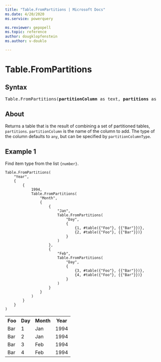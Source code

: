 ```yaml
---
title: "Table.FromPartitions | Microsoft Docs"
ms.date: 4/20/2020
ms.service: powerquery

ms.reviewer: gepopell
ms.topic: reference
author: dougklopfenstein
ms.author: v-douklo

---
```

# Table.FromPartitions

## Syntax

<pre>
Table.FromPartitions(<b>partitionColumn</b> as text, <b>partitions</b> as list, optional <b>partitionColumnType</b> as nullable type) as table 
</pre>
  
## About  
Returns a table that is the result of combining a set of partitioned tables, `partitions`. `partitionColumn` is the name of the column to add. The type of the column defaults to `any`, but can be specified by `partitionColumnType`.

## Example 1
Find item type from the list `{number}`.

```powerquery-m
Table.FromPartitions(
    "Year",
    {
        {
            1994,
            Table.FromPartitions(
                "Month",
                {
                    {
                        "Jan",
                        Table.FromPartitions(
                            "Day",
                            {
                                {1, #table({"Foo"}, {{"Bar"}})},
                                {2, #table({"Foo"}, {{"Bar"}})}
                            }
                        )
                    },
                    {
                        "Feb",
                        Table.FromPartitions(
                            "Day",
                            {
                                {3, #table({"Foo"}, {{"Bar"}})},
                                {4, #table({"Foo"}, {{"Bar"}})}
                            }
                        )
                    }
                }
            )
        }
    }
)
```

<table> <tr> <th>Foo</th> <th>Day</th> <th>Month</th> <th>Year</th> </tr> <tr> <td>Bar</td> <td>1</td> <td>Jan</td> <td>1994</td> </tr> <tr> <td>Bar</td> <td>2</td> <td>Jan</td> <td>1994</td> </tr> <tr> <td>Bar</td> <td>3</td> <td>Feb</td> <td>1994</td> </tr> <tr> <td>Bar</td> <td>4</td> <td>Feb</td> <td>1994</td> </tr> </table>
